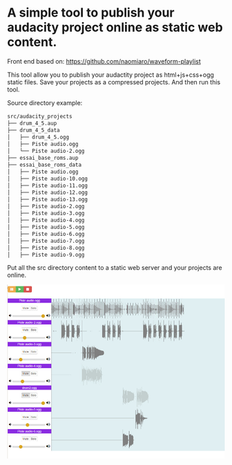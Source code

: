 # A simple tool to publish your audacity project online as static web content.

Front end based on: https://github.com/naomiaro/waveform-playlist
    
This tool allow you to publish your audactity project as html+js+css+ogg static files.
Save your projects as a compressed projects.
And then run this tool.

Source directory example:

```
src/audacity_projects
├── drum_4_5.aup
├── drum_4_5_data
│   ├── drum_4_5.ogg
│   ├── Piste audio.ogg
│   └── Piste audio-2.ogg
├── essai_base_roms.aup
├── essai_base_roms_data
│   ├── Piste audio.ogg
│   ├── Piste audio-10.ogg
│   ├── Piste audio-11.ogg
│   ├── Piste audio-12.ogg
│   ├── Piste audio-13.ogg
│   ├── Piste audio-2.ogg
│   ├── Piste audio-3.ogg
│   ├── Piste audio-4.ogg
│   ├── Piste audio-5.ogg
│   ├── Piste audio-6.ogg
│   ├── Piste audio-7.ogg
│   ├── Piste audio-8.ogg
│   ├── Piste audio-9.ogg
```

Put all the src directory content to a static web server and your projects are online.

![screenshot](scrsh.jpg)
